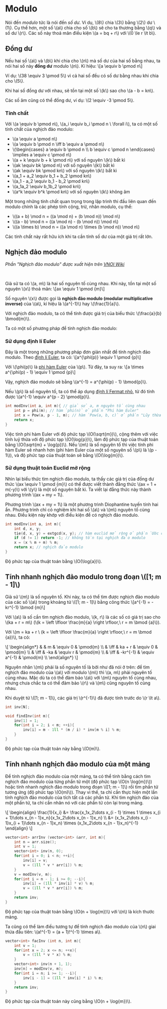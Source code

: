 # Modulo

Nói đến *modulo* tức là nói đến *số dư*. Ví dụ, \\(8\\) chia \\(3\\) bằng \\(2\\) dư \\(1\\). Cụ thể hơn, một số \\(a\\) chia cho số \\(b\\) sẽ cho ta thương bằng \\(q\\) và số dư \\(r\\). Các số này thoả mãn điều kiện \\(a = bq + r\\) với \\(0 \le r \lt b\\).

## Đồng dư

Nếu hai số \\(a\\) và \\(b\\) khi chia cho \\(n\\) mà số dư của hai số bằng nhau, ta nói hai số này **đồng dư** modulo \\(n\\). Kí hiệu: \\[a \equiv b \pmod n\\] 

Ví dụ: \\(38 \equiv 3 \pmod 5\\) vì cả hai số đều có số dư bằng nhau khi chia cho \\(5\\).

Khi hai số đồng dư với nhau, sẽ tồn tại một số \\(k\\) sao cho \\(a - b = kn\\).

Các số âm cũng có thể đồng dư, ví dụ: \\(2 \equiv -3 \pmod 5\\).

### Tính chất

Với \\(a \equiv b \pmod n\\), \\(a_i \equiv b_i \pmod n \  \forall i\\), ta có một số tính chất của nghịch đảo modulo:

- \\(a \equiv a \pmod n\\)
- \\(a \equiv b \pmod n \iff b \equiv a \pmod n\\)
- \\(\begin{cases}
a \equiv b \pmod n \\\\
b \equiv c \pmod n
\end{cases} \implies a \equiv c \pmod n\\)
- \\(a + k \equiv b + k \pmod n\\) với số nguyên \\(k\\) bất kì
- \\(ak \equiv bk \pmod n\\) với số nguyên \\(k\\) bất kì
- \\(ak \equiv bk \pmod kn\\) với số nguyên \\(k\\) bất kì
- \\(a_1 + a_2 \equiv b_1 + b_2 \pmod kn\\)
- \\(a_1 - a_2 \equiv b_1 - b_2 \pmod kn\\)
- \\(a_1a_2 \equiv b_1b_2 \pmod kn\\)
- \\(a^k \equiv b^k \pmod kn\\) với số nguyên \\(k\\) không âm

Một trong những tính chất quan trọng trong lập trình thi đấu liên quan đến modulo chính là các phép tính cộng, trừ, nhân modulo, cụ thể:
- \\((a + b) \mod n = ((a \mod n) + (b \mod n)) \mod n\\)
- \\((a - b) \mod n = ((a \mod n) - (b \mod n)) \mod n\\)
- \\((a \times b) \mod n = ((a \mod n) \times (b \mod n)) \mod n\\)

Các tính chất này rất hữu ích khi ta cần tính số dư của một giá trị rất lớn.

## Nghịch đảo modulo

*Phần "Nghịch đảo modulo" được xuất hiện trên [VNOI Wiki](https://wiki.vnoi.info/vi/algo/math/modular-inverse)*

<br>

Giả sử ta có \\(a, m\\) là hai số nguyên tố cùng nhau. Khi này, tồn tại một số nguyên \\(x\\) thoả mãn: \\[ax \equiv 1 \pmod {m}\\]

Số nguyên \\(x\\) được gọi là **nghịch đảo modulo (modular multiplicative inverse)** của \\(a\\), kí hiệu là \\(a^{-1}\\) hay \\(\frac{1}{a}\\). 

Với nghịch đảo modulo, ta có thể tính được giá trị của biểu thức \\(\frac{a}{b} \bmod{m}\\).

Ta có một số phương pháp để tính nghịch đảo modulo:

### Sử dụng định lí Euler

Đây là một trong những phương pháp đơn giản nhất để tính nghịch đảo modulo. Theo [định lí Euler](https://vi.wikipedia.org/wiki/%C4%90%E1%BB%8Bnh_l%C3%BD_Euler), ta có: \\[a^{\phi(p)} \equiv 1 \pmod {p}\\]

Với \\(\phi(p)\\) là [phi hàm Euler](euler.md) của \\(p\\). Từ đây, ta suy ra: \\[a \times a^{\phi(p) - 1} \equiv 1 \pmod {p}\\]

Vậy, nghịch đảo modulo sẽ bằng \\(a^{-1} = a^{\phi(p) - 1} \bmod{p}\\).

Nếu \\(p\\) là số nguyên tố, ta có thể áp dụng [định lí Fermat nhỏ](https://vi.wikipedia.org/wiki/%C4%90%E1%BB%8Bnh_l%C3%BD_nh%E1%BB%8F_Fermat), từ đó tính được \\(a^{-1}  \equiv a^{p - 2} \pmod{p}\\).

```C++
int modInv(int a, int m){ // giả sử a, m nguyên tố cùng nhau
	int p = phi(m); // hàm `phi(n)` ở phần "Phi hàm Euler"
	int x = Pow(a, p - 1, m); // hàm `Pow(a, b, c)` ở phần "Lũy thừa nhị phân"
	return x;
}
```

Việc tính phi hàm Euler với độ phức tạp \\(O(\sqrt{m})\\), cộng thêm với việc tính luỹ thừa với độ phức tạp \\(O(\log{p})\\), làm độ phức tạp của thuật toán bằng \\(O(\sqrt{m} + \log{p})\\). Nếu \\(m\\) là số nguyên tố thì việc tính phi hàm Euler sẽ nhanh hơn (phi hàm Euler của một số nguyên số \\(p\\) là \\(p - 1\\)), và độ phức tạp của thuật toán sẽ bằng \\(O(\log{m})\\).

### Sử dụng thuật toán Euclid mở rộng

Nhìn lại biểu thức tìm nghịch đảo modulo, ta thấy các giá trị của đồng dư thức \\(ax \equiv 1 \pmod {m}\\) có thể được viết thành đẳng thức \\(ax = 1 + m(-y)\\) với \\(y\\) là một số nguyên bất kì. Ta viết lại đẳng thức này thành phương trình \\(ax + my = 1\\). 

Phương trình \\(ax + my = 1\\) là một phương trình Diophantine tuyến tính hai ẩn. Phương trình chỉ có nghiệm khi hai số \\(a\\) và \\(m\\) nguyên tố cùng nhau. Điều kiện này khớp với điều kiện để có nghịch đảo modulo.

```C++
int modInv(int a, int m){
	int d, x, y;
	tie(d, x, y) = extgcd(x, y); // hàm euclid mở rộng ở phần `Ước chung lớn nhất - bội chung nhỏ nhất`
	if (d != 1) return -1; // không tồn tại nghịch đảo modulo
	x = (x % m + m) % m; 
	return x; // nghịch đảo modulo
}
```

Độ phức tạp của thuật toán bằng \\(O(\log{a})\\).

## Tính nhanh nghịch đảo modulo trong đoạn \\([1; m - 1]\\)

Giả sử \\(m\\) là số nguyên tố. Khi này, ta có thể tìm được nghịch đảo modulo của các số \\(a\\) trong khoảng từ \\([1; m - 1]\\) bằng công thức \\[a^{-1} = -kr^{-1} \bmod {m}\\]

Với \\(a\\) là số cần tìm nghịch đảo modulo, \\(k, r\\) là các số có giá trị sao cho \\(ka + r = m\\) (\\(k = \left \lfloor \frac{m}{a} \right \rfloor,\ r = m \bmod {a}\\)). 
	
Với \\(m = ka + r \\ (k = \left \lfloor \frac{m}{a} \right \rfloor,\ r = m \bmod {a})\\), ta có:

\\[
\begin{align*}
&      & m        & \equiv 0      & \pmod{m} \\\\
& \iff & ka + r   & \equiv 0      & \pmod{m} \\\\
& \iff & -ka      & \equiv r      & \pmod{m} \\\\
& \iff & -kr^{-1} & \equiv a^{-1} & \pmod{m} \\\\
\end{align*}
\\]

Nguyên nhân \\(m\\) phải là số nguyên tố là bởi như đã nói ở trên: để tìm nghịch đảo modulo của \\(a\\) với modulo \\(m\\) thì \\(a, m\\) phải nguyên tố cùng nhau. Mặc dù ta có thể đảm bảo \\(a\\) với \\(m\\) nguyên tố cùng nhau, nhưng chưa chắc ta có thể đảm bảo \\(r\\) và \\(m\\) cũng nguyên tố cùng nhau.
</details>

Khi duyệt từ \\([1; m - 1]\\), các giá trị \\(r^{-1}\\) đã được tính trước do \\(r \lt a\\).

```C++
int inv[N];

void findInv(int m){
	inv[1] = 1;
	for(int i = 2; i < m; ++i){
		inv[i] = m - 1ll * (m / i) * inv[m % i] % m;
	}
}
```

Độ phức tạp của thuật toán này bằng \\(O(m)\\).

## Tính nhanh nghịch đảo modulo của một mảng

Để tính nghịch đảo modulo của một mảng, ta có thể tính bằng cách tìm nghịch đảo modulo của từng phần tử một (độ phức tạp \\(O(n \log{m})\\)) hoặc tính nhanh nghịch đảo modulo trong đoạn \\([1; m - 1]\\) rồi tìm phần tử tương ứng (độ phức tạp \\(O(m)\\)). Thay vì thế, ta chỉ cần thực hiện một lần tính nghịch đảo modulo  của tích tất cả các phần tử. Khi tìm nghịch đảo của một phần tử, ta chỉ cần nhân nó với các phần tử còn lại trong mảng.

\\[
\begin{align}
\frac{1}{x_i} &= \frac{x_1x_2\dots x_{i - 1} \times 1 \times x_{i + 1}\dots x_{n - 1}x_n}{x_1x_2\dots x_{n - 1}x_n} \\\\
&= (x_1x_2\dots x_{i - 1}x_{i + 1}\dots x_{n - 1}x_n) \times (x_1x_2\dots x_{n - 1}x_n)^{-1}
\end{align}
\\]

```C++
vector<int> arrInv (vector<int> &arr, int m){
	int n = arr.size();
	int v = 1; 
	vector<int> inv(n, 0);
	for(int i = 0; i < n; ++i){
		inv[i] = v;
		v = (1ll * v * arr[i]) % m;
	}
	v = modInv(v, m);
	for(int i = n - 1; i >= 0; --i){
		inv[i] = (1ll * inv[i] * v) % m;
		v = (1ll * v * arr[i]) % m;
	}
	return inv;
}
```

Độ phức tạp của thuật toán bằng \\(O(n + \log{m})\\) với \\(n\\) là kích thước mảng.

Ta cũng có thể làm điều tương tự để tính nghịch đảo modulo của \\(n\\) giai thừa đầu tiên: \\(a!^{-1} = (a + 1)!^{-1} \times a\\).

```C++
vector<int> facInv (int n, int m){
	int v = 1; 
	for(int x = 2; x <= n; ++x){
		v = (1ll * v * x) % m;
	}
	vector<int> inv(n + 1, 1);
	inv[n] = modInv(v, m);
	for(int i = n; i >= 1; --i){
		inv[i - 1] = (1ll * inv[i] * i) % m;
	}
	return inv;
}
```

Độ phức tạp của thuật toán này cũng bằng \\(O(n + \log{m})\\).
